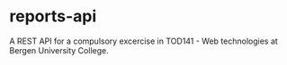 reports-api
===========

A REST API for a compulsory excercise in TOD141 - Web technologies at Bergen University College. 
